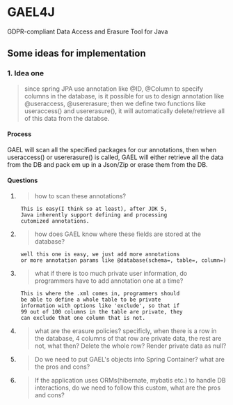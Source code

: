 # GAEL4J
GDPR-compliant Data Access and Erasure Tool for Java

## Some ideas for implementation

### 1. Idea one
> since spring JPA use annotation like @ID, @Column to specify columns in the database, is it possible for us to design annotation like @useraccess, @usererasure; then we define two functions like useraccess() and usererasure(), it will automatically delete/retrieve all of this data from the databse.

#### Process

GAEL will scan all the specified packages for our annotations, then when useraccess() or usererasure() is called, GAEL will either retrieve all the data from the DB and pack em up in a Json/Zip or erase them from the DB.

#### Questions

1. > how to scan these annotations?  

        This is easy(I think so at least), after JDK 5,
        Java inherently support defining and processing
        cutomized annotations.

2. > how does GAEL know where these fields are stored at the database?  

        well this one is easy, we just add more annotations
        or more annotation params like @database(schema=, table=, column=)

3. > what if there is too much private user information, do programmers have to add annotation one at a time?

        This is where the .xml comes in, programmers should
        be able to define a whole table to be private 
        information with options like 'exclude', so that if
        99 out of 100 columns in the table are private, they
        can exclude that one column that is not.

4. > what are the erasure policies? specificly, when there is a row in the database, 4 columns of that row are private data, the rest are not, what then? Delete the whole row? Render private data as null?
5. > Do we need to put GAEL's objects into Spring Container? what are the pros and cons?
6. > If the application uses ORMs(hibernate, mybatis etc.) to handle DB interactions, do we need to follow this custom, what are the pros and cons?


